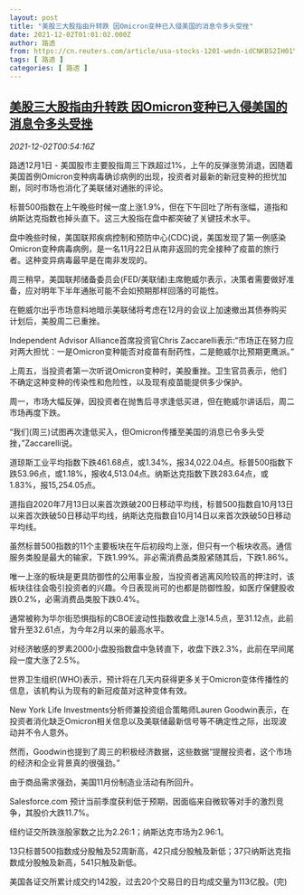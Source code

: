 ```yaml
---
layout: post
title: "美股三大股指由升转跌 因Omicron变种已入侵美国的消息令多头受挫"
date: 2021-12-02T01:01:02.000Z
author: 路透
from: https://cn.reuters.com/article/usa-stocks-1201-wedn-idCNKBS2IH01Y
tags: [ 路透 ]
categories: [ 路透 ]
---
```

<!--1638406862000-->
[美股三大股指由升转跌 因Omicron变种已入侵美国的消息令多头受挫](https://cn.reuters.com/article/usa-stocks-1201-wedn-idCNKBS2IH01Y)
------

<div>
<div><i>2021-12-02T00:54:16Z</i></div><p>路透12月1日 - 美国股市主要股指周三下跌超过1%，上午的反弹涨势消退，因随着美国首例Omicron变种病毒确诊病例的出现，投资者对最新的新冠变种的担忧加剧，同时市场也消化了美联储对通胀的评论。</p><p>标普500指数在上午晚些时候一度上涨1.9%，但在下午回吐了所有涨幅，道指和纳斯达克指数也掉头直下。这三大股指在盘中都突破了关键技术水平。</p><p>盘中晚些时候，美国联邦疾病控制和预防中心(CDC)说，美国发现了第一例感染Omicron变种病毒病例，是一名11月22日从南非返回的完全接种了疫苗的旅行者。这种变异病毒最早是在南非发现的。</p><p>周三稍早，美国联邦储备委员会(FED/美联储)主席鲍威尔表示，决策者需要做好准备，应对明年下半年通胀可能不会如预期那样回落的可能性。</p><p>在鲍威尔出乎市场意料地暗示美联储将考虑在12月的会议上加速撤出其债券购买计划后，美股周二已重挫。</p><p>Independent Advisor Alliance首席投资官Chris Zaccarelli表示:“市场正在努力应对两大担忧：一是Omicron变种能否对疫苗有耐药性，二是鲍威尔比预期更鹰派。”</p><p>上周五，当投资者第一次听说Omicron变种时，美股重挫。卫生官员表示，他们不确定这种变种的传染性和危险性，以及现有疫苗能提供多少保护。</p><p>周一，市场大幅反弹，因投资者在抛售后寻求逢低买进，但在鲍威尔讲话后，周二市场再度下跌。</p><p>“我们(周三)试图再次逢低买入，但Omicron传播至美国的消息已令多头受挫，”Zaccarelli说。</p><p>道琼斯工业平均指数下跌461.68点，或1.34%，报34,022.04点。标普500指数下跌53.96点，或1.18%，报收4,513.04点。纳斯达克指数下跌283.64点，或1.83%，报15,254.05点。</p><p>道指自2020年7月13日以来首次跌破200日移动平均线，标普500指数自10月13日以来首次跌破50日移动平均线，纳斯达克指数自10月14日以来首次跌破50日移动平均线。</p><p>虽然标普500指数的11个主要板块在午后初段均上涨，但只有一个板块收高。通信服务类股是最大的输家，下跌1.99%。非必需消费品类股紧随其后，下跌1.86%。</p><p>唯一上涨的板块是更具防御性的公用事业股，当投资者逃离风险较高的押注时，该板块往往会吸引投资者的兴趣。今日表现尚可的也都是防御性股，如医疗保健股收跌0.2%，必需消费品类股下跌0.4%。</p><p>通常被称为华尔街恐惧指标的CBOE波动性指数收盘上涨14.5点，至31.12点，此前曾升至32.61点，为今年2月以来的最高水平。</p><p>对经济敏感的罗素2000小盘股指数盘中急转直下，收盘下跌2.3%，此前在早间尾段一度大涨了2.5%。</p><p>世界卫生组织(WHO)表示，预计将在几天内获得更多关于Omicron变体传播性的信息，该机构认为现有的新冠疫苗对这种变体有效。</p><p>New York Life Investments分析师兼投资组合策略师Lauren Goodwin表示，在投资者消化缺乏Omicron相关信息以及美联储最新信号等不确定性之际，出现波动并不令人意外。</p><p>然而，Goodwin也提到了周三的积极经济数据，这些数据“提醒投资者，这个市场的经济和企业背景真的很强劲。”</p><p>由于商品需求强劲，美国11月份制造业活动有所回升。</p><p>Salesforce.com 预计当前季度获利低于预期，因面临来自微软等对手的激烈竞争，其股价大跌11.7%。</p><p>纽约证交所跌涨股家数之比为2.26:1；纳斯达克市场为2.96:1。</p><p>13只标普500指数成分股触及52周新高，42只成分股触及新低；37只纳斯达克指数成分股触及新高，541只触及新低。</p><p>美国各证交所累计成交约142股，过去20个交易日的日均成交量为113亿股。(完)</p>
</div>
